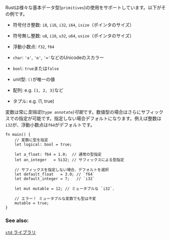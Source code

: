 <!--- Rust provides access to a wide variety of `primitives`. A sample includes: --->
Rustは様々な基本データ型(`primitives`)の使用をサポートしています。以下がその例です。

<!--- * signed integers: `i8`, `i16`, `i32`, `i64` and `isize` (pointer size) --->
* 符号付き整数: `i8`, `i16`, `i32`, `i64`, `isize`（ポインタのサイズ）
<!--- * unsigned integers: `u8`, `u16`, `u32`, `u64` and `usize` (pointer size) --->
* 符号無し整数: `u8`, `i16`, `u32`, `u64`, `usize`（ポインタのサイズ）
<!--- * floatoing point: `f32`, `f64` --->
* 浮動小数点: `f32`, `f64`
<!--- * `char` Unicode scalar values like `'a'`, `'α'` and `'∞'` (4 bytes each) --->
* `char`: `'a'`, `'α'`, `'∞'`などのUnicodeのスカラー
<!--- * `bool` either `true` or `false` --->
* `bool`: `true`または`false`
<!--- * and the unit type `()`, whose only value is also `()` --->
* unit型: `()`が唯一の値
<!--- * arrays like `[1, 2, 3]` --->
* 配列: e.g. `[1, 2, 3]`など
<!--- * tuples like `(1, true)` --->
* タプル: e.g. (1, true)

<!--- Variables can always be *type annotated*. Numbers may additionally be --->
<!--- annotated via a *suffix* or *by default*. Integers default to `i32` and --->
<!--- floats to `f64`. --->
変数は常に*型指定(`type annotate`)可能*です。数値型の場合はさらにサフィックスでの指定が可能です。指定しない場合デフォルトになります。例えば整数は`i32`が、浮動小数点は`f64`がデフォルトです。

``` rust,editable,ignore,mdbook-runnable
fn main() {
    // 変数に型を指定
    let logical: bool = true;

    let a_float: f64 = 1.0;  // 通常の型指定
    let an_integer   = 5i32; // サフィックスによる型指定

    // サフィックスを指定しない場合、デフォルトを選択
    let default_float   = 3.0; // `f64`
    let default_integer = 7;   // `i32`

    let mut mutable = 12; // ミュータブルな `i32`.

    // エラー！ ミュータブルな変数でも型は不変
    mutable = true;
}

```

### See also:

[`std` ライブラリ][std]

[std]: http://doc.rust-lang.org/std/
